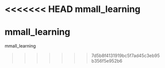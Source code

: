 <<<<<<< HEAD
mmall_learning
=======
# mmall_learning
mmall_learning
>>>>>>> 7d5b8f4131919bc5f7ad45c3eb95b356f5e952b6
